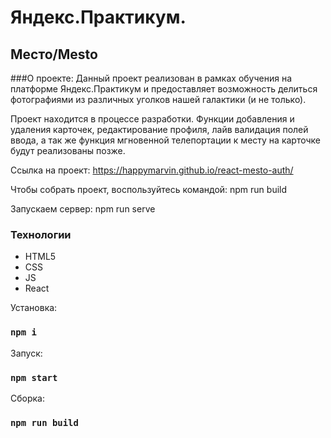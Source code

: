 # Яндекс.Практикум.

## Место/Mesto

###О проекте:
Данный проект реализован в рамках обучения на платформе Яндекс.Практикум
и предоставляет возможность делиться фотографиями из различных уголков нашей
галактики (и не только).

Проект находится в процессе разработки. Функции добавления и удаления карточек,
редактирование профиля, лайв валидация полей ввода, а так же функция мгновенной
телепортации к месту на карточке будут реализованы позже.

Ссылка на проект:
https://happymarvin.github.io/react-mesto-auth/

Чтобы собрать проект, воспользуйтесь командой:
npm run build

Запускаем сервер:
npm run serve

### Технологии

* HTML5
* CSS
* JS
* React

Установка:
### `npm i`

Запуск:

### `npm start`

Сборка:

### `npm run build`
